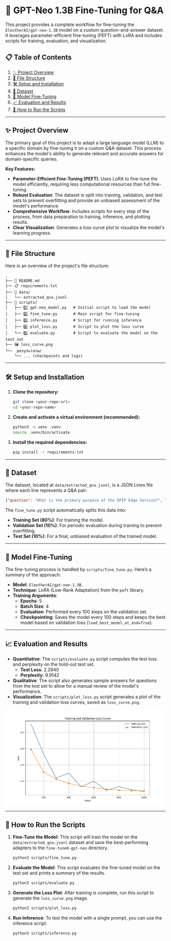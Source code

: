 # 🚀 GPT-Neo 1.3B Fine-Tuning for Q&A

This project provides a complete workflow for fine-tuning the `EleutherAI/gpt-neo-1.3B` model on a custom question-and-answer dataset. It leverages parameter-efficient fine-tuning (PEFT) with LoRA and includes scripts for training, evaluation, and visualization.

## 📋 Table of Contents

1.  [✨ Project Overview](#-project-overview)
2.  [📂 File Structure](#-file-structure)
3.  [🛠️ Setup and Installation](#️-setup-and-installation)
4.  [💾 Dataset](#-dataset)
5.  [🤖 Model Fine-Tuning](#-model-fine-tuning)
6.  [📈 Evaluation and Results](#-evaluation-and-results)
7.  [🚀 How to Run the Scripts](#-how-to-run-the-scripts)

---

## ✨ Project Overview

The primary goal of this project is to adapt a large language model (LLM) to a specific domain by fine-tuning it on a custom Q&A dataset. This process enhances the model's ability to generate relevant and accurate answers for domain-specific queries.

**Key Features:**
-   **Parameter-Efficient Fine-Tuning (PEFT)**: Uses LoRA to fine-tune the model efficiently, requiring less computational resources than full fine-tuning.
-   **Robust Evaluation**: The dataset is split into training, validation, and test sets to prevent overfitting and provide an unbiased assessment of the model's performance.
-   **Comprehensive Workflow**: Includes scripts for every step of the process, from data preparation to training, inference, and plotting results.
-   **Clear Visualization**: Generates a loss curve plot to visualize the model's learning progress.

---

## 📂 File Structure

Here is an overview of the project's file structure:

```
.
├── 📄 README.md
├── 📋 requirements.txt
├── 📁 data/
│   └── extracted_qna.jsonl
├── 📁 scripts/
│   ├── 1️⃣ gpt-neo_model.py   # Initial script to load the model
│   ├── 2️⃣ fine_tune.py       # Main script for fine-tuning
│   ├── 3️⃣ inference.py       # Script for running inference
│   ├── 4️⃣ plot_loss.py       # Script to plot the loss curve
│   └── 5️⃣ evaluate.py        # Script to evaluate the model on the test set
├── 🖼️ loss_curve.png
└──  результаты/
    └── ... (checkpoints and logs)
```

---

## 🛠️ Setup and Installation

1.  **Clone the repository:**
    ```bash
    git clone <your-repo-url>
    cd <your-repo-name>
    ```

2.  **Create and activate a virtual environment (recommended):**
    ```bash
    python3 -m venv .venv
    source .venv/bin/activate
    ```

3.  **Install the required dependencies:**
    ```bash
    pip install -r requirements.txt
    ```

---

## 💾 Dataset

The dataset, located at `data/extracted_qna.jsonl`, is a JSON Lines file where each line represents a Q&A pair:
```json
{"question": "What is the primary purpose of the DPIP Edge Service?", "answer": "The primary purpose is to enable ultra-low-latency, real-time fraud screening..."}
```
The `fine_tune.py` script automatically splits this data into:
-   **Training Set (80%)**: For training the model.
-   **Validation Set (10%)**: For periodic evaluation during training to prevent overfitting.
-   **Test Set (10%)**: For a final, unbiased evaluation of the trained model.

---

## 🤖 Model Fine-Tuning

The fine-tuning process is handled by `scripts/fine_tune.py`. Here’s a summary of the approach:

-   **Model**: `EleutherAI/gpt-neo-1.3B`.
-   **Technique**: LoRA (Low-Rank Adaptation) from the `peft` library.
-   **Training Arguments**:
    -   **Epochs**: 5
    -   **Batch Size**: 4
    -   **Evaluation**: Performed every 100 steps on the validation set.
    -   **Checkpointing**: Saves the model every 100 steps and keeps the best model based on validation loss (`load_best_model_at_end=True`).

---

## 📈 Evaluation and Results

-   **Quantitative**: The `scripts/evaluate.py` script computes the test loss and perplexity on the hold-out test set.
    -   **Test Loss**: 2.2940
    -   **Perplexity**: 9.9142
-   **Qualitative**: The script also generates sample answers for questions from the test set to allow for a manual review of the model's performance.
-   **Visualization**: The `scripts/plot_loss.py` script generates a plot of the training and validation loss curves, saved as `loss_curve.png`.

![Loss Curve](loss_curve.png)

---

## 🚀 How to Run the Scripts

1.  **Fine-Tune the Model**:
    This script will train the model on the `data/extracted_qna.jsonl` dataset and save the best-performing adapters to the `fine-tuned-gpt-neo` directory.
    ```bash
    python3 scripts/fine_tune.py
    ```

2.  **Evaluate the Model**:
    This script evaluates the fine-tuned model on the test set and prints a summary of the results.
    ```bash
    python3 scripts/evaluate.py
    ```

3.  **Generate the Loss Plot**:
    After training is complete, run this script to generate the `loss_curve.png` image.
    ```bash
    python3 scripts/plot_loss.py
    ```

4.  **Run Inference**:
    To test the model with a single prompt, you can use the inference script.
    ```bash
    python3 scripts/inference.py
